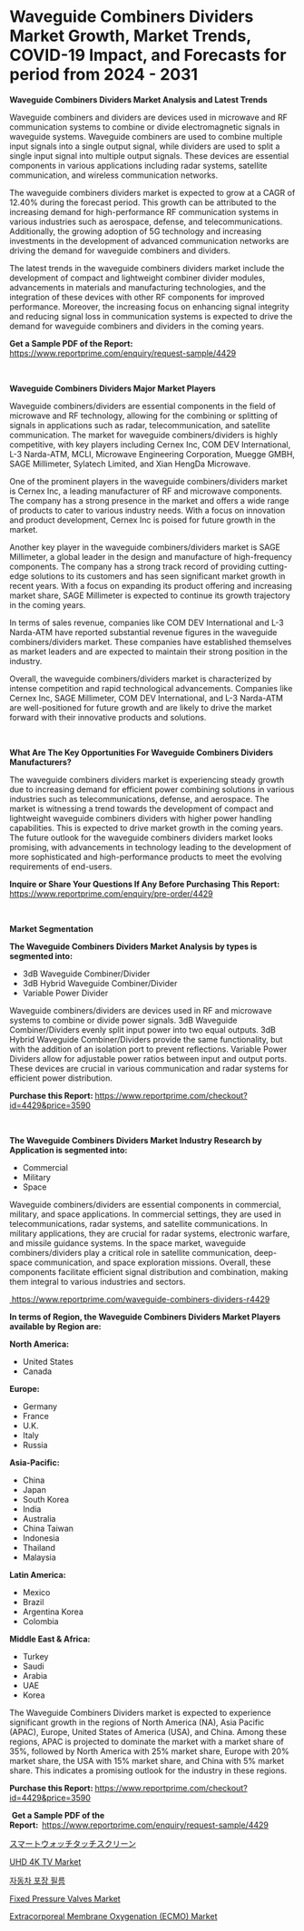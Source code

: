 <p><h1>Waveguide Combiners Dividers Market Growth, Market Trends, COVID-19 Impact, and Forecasts for period from 2024 - 2031</h1></p><p><strong>Waveguide Combiners Dividers Market Analysis and Latest Trends</strong></p>
<p><p>Waveguide combiners and dividers are devices used in microwave and RF communication systems to combine or divide electromagnetic signals in waveguide systems. Waveguide combiners are used to combine multiple input signals into a single output signal, while dividers are used to split a single input signal into multiple output signals. These devices are essential components in various applications including radar systems, satellite communication, and wireless communication networks.</p><p>The waveguide combiners dividers market is expected to grow at a CAGR of 12.40% during the forecast period. This growth can be attributed to the increasing demand for high-performance RF communication systems in various industries such as aerospace, defense, and telecommunications. Additionally, the growing adoption of 5G technology and increasing investments in the development of advanced communication networks are driving the demand for waveguide combiners and dividers.</p><p>The latest trends in the waveguide combiners dividers market include the development of compact and lightweight combiner divider modules, advancements in materials and manufacturing technologies, and the integration of these devices with other RF components for improved performance. Moreover, the increasing focus on enhancing signal integrity and reducing signal loss in communication systems is expected to drive the demand for waveguide combiners and dividers in the coming years.</p></p>
<p><strong>Get a Sample PDF of the Report:&nbsp;</strong> <a href="https://www.reportprime.com/enquiry/request-sample/4429">https://www.reportprime.com/enquiry/request-sample/4429</a></p>
<p>&nbsp;</p>
<p><strong>Waveguide Combiners Dividers Major Market Players</strong></p>
<p><p>Waveguide combiners/dividers are essential components in the field of microwave and RF technology, allowing for the combining or splitting of signals in applications such as radar, telecommunication, and satellite communication. The market for waveguide combiners/dividers is highly competitive, with key players including Cernex Inc, COM DEV International, L-3 Narda-ATM, MCLI, Microwave Engineering Corporation, Muegge GMBH, SAGE Millimeter, Sylatech Limited, and Xian HengDa Microwave.</p><p>One of the prominent players in the waveguide combiners/dividers market is Cernex Inc, a leading manufacturer of RF and microwave components. The company has a strong presence in the market and offers a wide range of products to cater to various industry needs. With a focus on innovation and product development, Cernex Inc is poised for future growth in the market.</p><p>Another key player in the waveguide combiners/dividers market is SAGE Millimeter, a global leader in the design and manufacture of high-frequency components. The company has a strong track record of providing cutting-edge solutions to its customers and has seen significant market growth in recent years. With a focus on expanding its product offering and increasing market share, SAGE Millimeter is expected to continue its growth trajectory in the coming years.</p><p>In terms of sales revenue, companies like COM DEV International and L-3 Narda-ATM have reported substantial revenue figures in the waveguide combiners/dividers market. These companies have established themselves as market leaders and are expected to maintain their strong position in the industry.</p><p>Overall, the waveguide combiners/dividers market is characterized by intense competition and rapid technological advancements. Companies like Cernex Inc, SAGE Millimeter, COM DEV International, and L-3 Narda-ATM are well-positioned for future growth and are likely to drive the market forward with their innovative products and solutions.</p></p>
<p>&nbsp;</p>
<p><strong>What Are The Key Opportunities For Waveguide Combiners Dividers Manufacturers?</strong></p>
<p><p>The waveguide combiners dividers market is experiencing steady growth due to increasing demand for efficient power combining solutions in various industries such as telecommunications, defense, and aerospace. The market is witnessing a trend towards the development of compact and lightweight waveguide combiners dividers with higher power handling capabilities. This is expected to drive market growth in the coming years. The future outlook for the waveguide combiners dividers market looks promising, with advancements in technology leading to the development of more sophisticated and high-performance products to meet the evolving requirements of end-users.</p></p>
<p><strong>Inquire or Share Your Questions If Any Before Purchasing This Report:</strong> <a href="https://www.reportprime.com/enquiry/pre-order/4429">https://www.reportprime.com/enquiry/pre-order/4429</a></p>
<p>&nbsp;</p>
<p><strong>Market Segmentation</strong></p>
<p><strong>The Waveguide Combiners Dividers Market Analysis by types is segmented into:</strong></p>
<p><ul><li>3dB Waveguide Combiner/Divider</li><li>3dB Hybrid Waveguide Combiner/Divider</li><li>Variable Power Divider</li></ul></p>
<p><p>Waveguide combiners/dividers are devices used in RF and microwave systems to combine or divide power signals. 3dB Waveguide Combiner/Dividers evenly split input power into two equal outputs. 3dB Hybrid Waveguide Combiner/Dividers provide the same functionality, but with the addition of an isolation port to prevent reflections. Variable Power Dividers allow for adjustable power ratios between input and output ports. These devices are crucial in various communication and radar systems for efficient power distribution.</p></p>
<p><strong>Purchase this Report:&nbsp;</strong><a href="https://www.reportprime.com/checkout?id=4429&price=3590">https://www.reportprime.com/checkout?id=4429&price=3590</a></p>
<p>&nbsp;</p>
<p><strong>The Waveguide Combiners Dividers Market Industry Research by Application is segmented into:</strong></p>
<p><ul><li>Commercial</li><li>Military</li><li>Space</li></ul></p>
<p><p>Waveguide combiners/dividers are essential components in commercial, military, and space applications. In commercial settings, they are used in telecommunications, radar systems, and satellite communications. In military applications, they are crucial for radar systems, electronic warfare, and missile guidance systems. In the space market, waveguide combiners/dividers play a critical role in satellite communication, deep-space communication, and space exploration missions. Overall, these components facilitate efficient signal distribution and combination, making them integral to various industries and sectors.</p></p>
<p><a href="https://www.reportprime.com/waveguide-combiners-dividers-r4429">&nbsp;https://www.reportprime.com/waveguide-combiners-dividers-r4429</a></p>
<p><strong>In terms of Region, the Waveguide Combiners Dividers Market Players available by Region are:</strong></p>
<p>
    <p> <strong> North America: </strong>
        <ul>
            <li>United States</li>
            <li>Canada</li>
        </ul>
        </p> 
    <p> <strong> Europe: </strong>
        <ul>
            <li>Germany</li>
            <li>France</li>
            <li>U.K.</li>
            <li>Italy</li>
            <li>Russia</li>
        </ul>
        </p> 
    <p> <strong> Asia-Pacific: </strong>
        <ul>
            <li>China</li>
            <li>Japan</li>
            <li>South Korea</li>
            <li>India</li>
            <li>Australia</li>
            <li>China Taiwan</li>
            <li>Indonesia</li>
            <li>Thailand</li>
            <li>Malaysia</li>
        </ul>
        </p> 
    <p> <strong> Latin America: </strong>
        <ul>
            <li>Mexico</li>
            <li>Brazil</li>
            <li>Argentina Korea</li>
            <li>Colombia</li>
        </ul>
        </p> 
    <p> <strong> Middle East & Africa: </strong>
        <ul>
            <li>Turkey</li>
            <li>Saudi</li>
            <li>Arabia</li>
            <li>UAE</li>
            <li>Korea</li>
        </ul>
    </p>
    </p>
<p><p>The Waveguide Combiners Dividers market is expected to experience significant growth in the regions of North America (NA), Asia Pacific (APAC), Europe, United States of America (USA), and China. Among these regions, APAC is projected to dominate the market with a market share of 35%, followed by North America with 25% market share, Europe with 20% market share, the USA with 15% market share, and China with 5% market share. This indicates a promising outlook for the industry in these regions.</p></p>
<p><strong>Purchase this Report: </strong><a href="https://www.reportprime.com/checkout?id=4429&price=3590">https://www.reportprime.com/checkout?id=4429&price=3590</a></p>
<p>&nbsp;<strong>Get a Sample PDF of the Report:&nbsp;&nbsp;</strong><a href="https://www.reportprime.com/enquiry/request-sample/4429">https://www.reportprime.com/enquiry/request-sample/4429</a></p>
<p><strong></strong></p>
<p><p><a href="https://github.com/DayanaRunolfsdottir/Market-Research-Report-List-1/blob/main/129845143445.md">スマートウォッチタッチスクリーン</a></p><p><a href="https://github.com/Valeridd446677/Market-Research-Report-List-1/blob/main/uhd-4k-tv-market.md">UHD 4K TV Market</a></p><p><a href="https://medium.com/@christopherorp895/%EC%98%A4%ED%86%A0%EB%AA%A8%ED%8B%B0%EB%B8%8C-%EB%9E%A9%ED%95%91-%ED%95%84%EB%A6%84-%EC%8B%9C%EC%9E%A5-%EC%A1%B0%EC%82%AC-%EB%B3%B4%EA%B3%A0%EC%84%9C%EC%97%90%EB%8A%94-2024%EB%85%84%EB%B6%80%ED%84%B0-2031%EB%85%84%EA%B9%8C%EC%A7%80-%EC%98%88%EC%83%81%EB%90%9C-7-2-cagr-%EC%84%B1%EC%9E%A5%EB%A5%A0%EC%97%90-%EB%8C%80%ED%95%9C-%EC%8B%9C%EC%9E%A5-%EA%B7%9C%EB%AA%A8-%EC%A0%90%EC%9C%A0%EC%9C%A8-%EB%B0%8F-%EB%B6%84%EC%84%9D%EC%9D%B4-%ED%8F%AC%ED%95%A8%EB%90%98%EC%96%B4-%EC%9E%88%EC%8A%B5%EB%8B%88%EB%8B%A4-cc7a5d3f5317">자동차 포장 필름</a></p><p><a href="https://medium.com/@joanstweart75/market-forecast-global-fixed-pressure-valves-trends-and-impact-analysis-2024-2031-by-1ecf3ec9236d">Fixed Pressure Valves Market</a></p><p><a href="https://issuu.com/reportprime-2/docs/extracorporeal-membrane-oxygenation-ecmo-market-si">Extracorporeal Membrane Oxygenation (ECMO) Market</a></p></p>